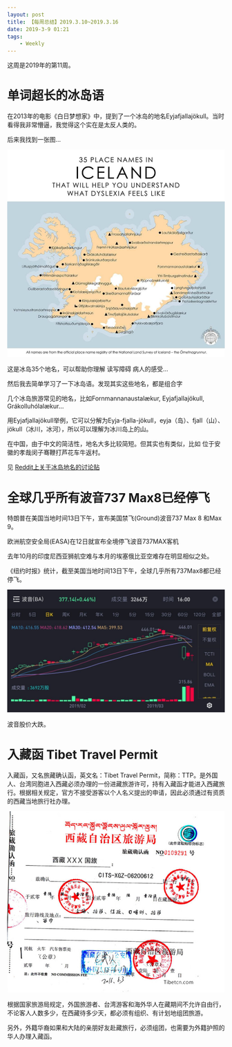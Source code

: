 ```yaml
---
layout: post
title: 【每周总结】2019.3.10~2019.3.16
date: 2019-3-9 01:21
tags:
    - Weekly
---
```


这周是2019年的第11周。

# 单词超长的冰岛语

在2013年的电影《白日梦想家》中，提到了一个冰岛的地名Eyjafjallajökull。当时看得我非常懵逼，我觉得这个实在是太反人类的。

后来我找到一张图…

![TTP](https://raw.githubusercontent.com/plusplus7/solutions/master/weekly/2019/miscs/week11/Iceland_place_names.jpg)

这是冰岛35个地名，可以帮助你理解 读写障碍 病人的感受…

<!-- more -->

然后我去简单学习了一下冰岛语。发现其实这些地名，都是组合字

几个冰岛旅游常见的地名，比如Fornmannanaustalækur, Eyjafjallajökull, Grákolluhólalækur…

用Eyjafjallajökull举例，它可以分解为Eyja-fjalla-jökull，eyja（岛）、fjall（山）、jökull（冰川，冰河），所以可以理解为冰川岛上的山。

在中国，由于中文的简洁性，地名大多比较简短。但其实也有类似，比如 位于安徽的孝哉闵子骞鞭打芦花车牛返村。

见 [Reddit上关于冰岛地名的讨论贴](https://www.reddit.com/r/MapPorn/comments/7phvss/35_place_names_in_iceland_that_will_help_you/)

# 全球几乎所有波音737 Max8已经停飞

特朗普在美国当地时间13日下午，宣布美国禁飞(Ground)波音737 Max 8 和Max 9。

欧洲航空安全局(EASA)在12日就宣布全境停飞波音737MAX客机

去年10月的印度尼西亚狮航空难与本月的埃塞俄比亚空难存在明显相似之处。

《纽约时报》统计，截至美国当地时间13日下午，全球几乎所有737Max8都已经停飞。

![TTP](https://raw.githubusercontent.com/plusplus7/solutions/master/weekly/2019/miscs/week11/boeing.jpg)

波音股价大跌。

# 入藏函 Tibet Travel Permit

入藏函，又名旅藏确认函，英文名：Tibet Travel Permit，简称：TTP。是外国人、台湾同胞进入西藏必须办理的一份进藏旅游许可，持有入藏函才能进入西藏旅行。根据相关规定，官方不接受游客以个人名义提出的申请，因此必须通过有资质的西藏当地旅行社办理。

![TTP](https://raw.githubusercontent.com/plusplus7/solutions/master/weekly/2019/miscs/week11/TTP.jpg)

根据国家旅游局规定，外国旅游者、台湾游客和海外华人在藏期间不允许自由行，不论客人人数多少，在西藏待多少天，都必须有组织、有计划地组团旅游。

另外，外籍华裔如果和大陆的亲朋好友赴藏旅行，必须组团，也需要为外籍护照的华人办理入藏函。
